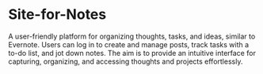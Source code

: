 # Site-for-Notes
A user-friendly platform for organizing thoughts, tasks, and ideas, similar to Evernote. Users can log in to create and manage posts, track tasks with a to-do list, and jot down notes. The aim is to provide an intuitive interface for capturing, organizing, and accessing thoughts and projects effortlessly.
